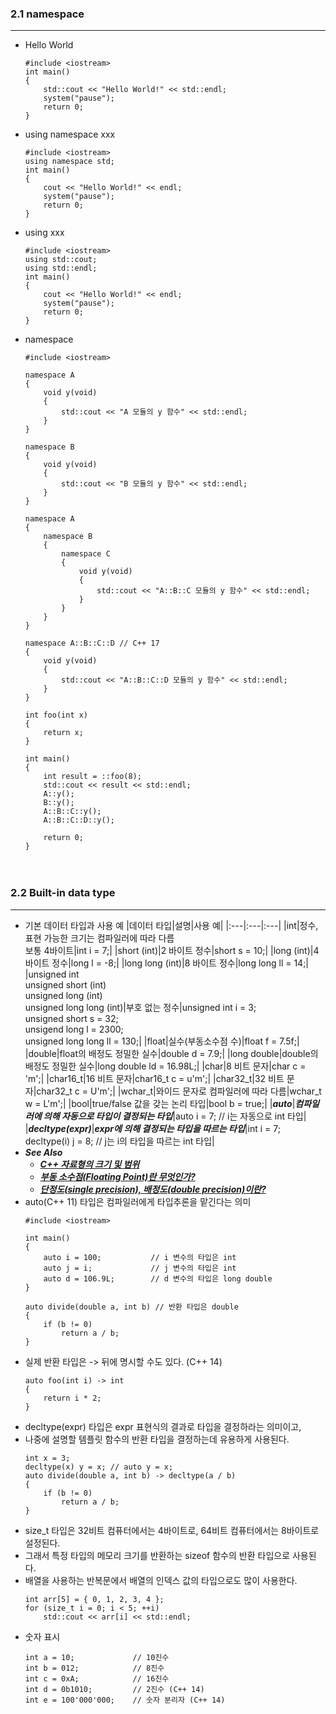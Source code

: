 ### 2.1 namespace
---
- Hello World
    ```
    #include <iostream>
    int main()
    {
        std::cout << "Hello World!" << std::endl;
        system("pause");
        return 0;
    }
    ```
- using namespace xxx
    ```
    #include <iostream>
    using namespace std;
    int main()
    {
        cout << "Hello World!" << endl;
        system("pause");
        return 0;
    }
    ```
- using xxx
    ```
    #include <iostream>
    using std::cout;
    using std::endl;
    int main()
    {
        cout << "Hello World!" << endl;
        system("pause");
        return 0;
    }
    ```
- namespace
    ```
    #include <iostream>

    namespace A
    {
        void y(void)
        {
            std::cout << "A 모듈의 y 함수" << std::endl;
        }
    }

    namespace B
    {
        void y(void)
        {
            std::cout << "B 모듈의 y 함수" << std::endl;
        }
    }

    namespace A
    {
        namespace B
        {
            namespace C
            {
                void y(void)
                {
                    std::cout << "A::B::C 모듈의 y 함수" << std::endl;
                }
            }
        }
    }

    namespace A::B::C::D // C++ 17
    {
        void y(void)
        {
            std::cout << "A::B::C::D 모듈의 y 함수" << std::endl;
        }
    }

    int foo(int x)
    {
        return x;
    }

    int main()
    {
        int result = ::foo(8);
        std::cout << result << std::endl;
        A::y();
        B::y();
        A::B::C::y();
        A::B::C::D::y();

        return 0;
    }
    ```


　

### 2.2 Built-in data type
---
- 기본 데이터 타입과 사용 예
    |데이터 타입|설명|사용 예|
    |:---|:---|:---|
    |int|정수, 표현 가능한 크기는 컴파일러에 따라 다름<br>보통 4바이트|int i = 7;|
    |short (int)|2 바이트 정수|short s = 10;|
    |long (int)|4 바이트 정수|long l = -8;|
    |long long (int)|8 바이트 정수|long long ll = 14;|
    |unsigned int<br>unsigned short (int)<br>unsigned long (int)<br>unsigned long long (int)|부호 없는 정수|unsigned int i = 3;<br>unsigned short s = 32;<br>unsigend long l = 2300;<br>unsigned long long ll = 130;|
    |float|실수(부동소수점 수)|float f = 7.5f;|
    |double|float의 배정도 정밀한 실수|double d = 7.9;|
    |long double|double의 배정도 정밀한 실수|long double ld = 16.98L;|
    |char|8 비트 문자|char c = 'm';|
    |char16_t|16 비트 문자|char16_t c = u'm';|
    |char32_t|32 비트 문자|char32_t c = U'm';|
    |wchar_t|와이드 문자로 컴파일러에 따라 다름|wchar_t w = L'm';|
    |bool|true/false 값을 갖는 논리 타입|bool b = true;|
    |***auto***|***컴파일러에 의해 자동으로 타입이 결정되는 타입***|auto i = 7; // i는 자동으로 int 타입|
    |***decltype(expr)***|***expr에 의해 결정되는 타입을 따르는 타입***|int i = 7;<br>decltype(i) j = 8; // j는 i의 타입을 따르는 int 타입|
- ***See Also***
    - [***C++ 자료형의 크기 및 범위***](https://myblog.opendocs.co.kr/archives/1230)
    - [***부동 소수점(Floating Point)란 무엇인가?***](https://steemit.com/kr/@modolee/floating-point)
    - [***단정도(single precision), 배정도(double precision)이란?***](https://whatisthenext.tistory.com/146)
- auto(C++ 11) 타입은 컴파일러에게 타입추론을 맡긴다는 의미
    ```
    #include <iostream>

    int main()
    {
        auto i = 100;           // i 변수의 타입은 int
        auto j = i;             // j 변수의 타입은 int
        auto d = 106.9L;        // d 변수의 타입은 long double
    }

    auto divide(double a, int b) // 반환 타입은 double
    {
        if (b != 0)
            return a / b;
    }
    ```
- 실제 반환 타입은 -> 뒤에 명시할 수도 있다. (C++ 14)
    ```
    auto foo(int i) -> int
    {
        return i * 2;
    }
    ```
- decltype(expr) 타입은 expr 표현식의 결과로 타입을 결정하라는 의미이고,
- 나중에 설명할 템플릿 함수의 반환 타입을 결정하는데 유용하게 사용된다.
    ```
    int x = 3;
    decltype(x) y = x; // auto y = x;
    auto divide(double a, int b) -> decltype(a / b)
    {
        if (b != 0)
            return a / b;
    }
    ```
- size_t 타입은 32비트 컴퓨터에서는 4바이트로, 64비트 컴퓨터에서는 8바이트로 설정된다.
- 그래서 특정 타입의 메모리 크기를 반환하는 sizeof 함수의 반환 타입으로 사용된다.
- 배열을 사용하는 반복문에서 배열의 인덱스 값의 타입으로도 많이 사용한다.
    ```
    int arr[5] = { 0, 1, 2, 3, 4 };
    for (size_t i = 0; i < 5; ++i)
        std::cout << arr[i] << std::endl;
    ```
- 숫자 표시
    ```
    int a = 10;             // 10진수
    int b = 012;            // 8진수
    int c = 0xA;            // 16진수
    int d = 0b1010;         // 2진수 (C++ 14)
    int e = 100'000'000;    // 숫자 분리자 (C++ 14)
    ```